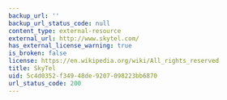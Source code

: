 ```yaml
---
backup_url: ''
backup_url_status_code: null
content_type: external-resource
external_url: http://www.skytel.com/
has_external_license_warning: true
is_broken: false
license: https://en.wikipedia.org/wiki/All_rights_reserved
title: SkyTel
uid: 5c4d0352-f349-48de-9207-098223bb6870
url_status_code: 200
---
```

